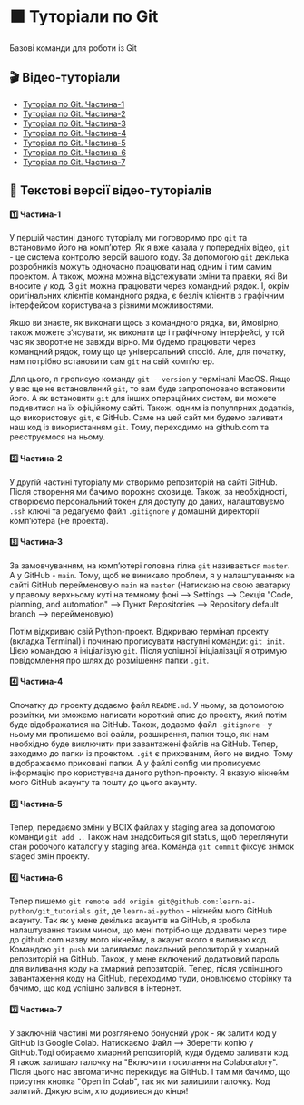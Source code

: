 # ⬛️ Туторіали по Git 
Базові команди для роботи із Git

## 🎬 Відео-туторіали
* [Туторіал по Git. Частина-1](https://www.tiktok.com/@learn.ai.python/video/7194488621527764229?lang=uk-UA)
* [Туторіал по Git. Частина-2](https://www.tiktok.com/@learn.ai.python/video/7195670185708145925?lang=uk-UA)
* [Туторіал по Git. Частина-3](https://www.tiktok.com/@learn.ai.python/video/7197838460340669701?lang=uk-UA)
* [Туторіал по Git. Частина-4](https://www.tiktok.com/@learn.ai.python/video/7200417769404370181?lang=uk-UA)
* [Туторіал по Git. Частина-5](https://www.tiktok.com/@learn.ai.python/video/7202687214004817158?lang=uk-UA)
* [Туторіал по Git. Частина-6](https://www.tiktok.com/@learn.ai.python/video/7205244968275938566?lang=uk-UA)
* [Туторіал по Git. Частина-7](https://www.tiktok.com/@learn.ai.python/video/7206347387307085062?lang=uk-UA)

## 📑 Текстові версії відео-туторіалів

#### 1️⃣ Частина-1
У першій частині даного туторіалу ми поговоримо про ```git``` та встановимо його на компʼютер. Як я вже казала у попередніх відео, ```git``` - це система контролю версій вашого коду. За допомогою ```git``` декілька розробників можуть одночасно працювати над одним і тим самим проектом. А також, можна можна відстежувати зміни та правки, які Ви вносите у код. З ```git``` можна працювати через командний рядок. І, окрім оригінальних клієнтів командного рядка, є безліч клієнтів з графічним інтерфейсом користувача з різними можливостями. 

Якщо ви знаєте, як виконати щось з командного рядка, ви, ймовірно, також можете з’ясувати, як виконати це і графічному інтерфейсі, у той час як зворотне не завжди вірно. Ми будемо працювати через командний рядок, тому що це універсальний спосіб. Але, для початку, нам потрібно встановити сам ```git``` на свій компʼютер.

Для цього, я прописую команду ```git --version``` у терміналі MacOS. Якщо у вас ще не встановлений ```git```, то вам буде запропоновано встановити його. А як встановити ```git``` для інших операційних систем, ви можете подивитися на їх офіційному сайті. Також, одним із популярних додатків, що використовує ```git```, є GitHub. Саме на цей сайт ми будемо заливати наш код із використанням ```git```. Тому, переходимо на github.com та реєструємося на ньому.

#### 2️⃣ Частина-2
У другій частині туторіалу ми створимо репозиторій на сайті GitHub. Після створення ми бачимо порожнє cховище. Також, за необхідності, створюємо персональний токен для доступу до даних, налаштовуємо ```.ssh``` ключі та редагуємо файл ```.gitignore``` у домашній директорії компʼютера (не проекта). 

#### 3️⃣ Частина-3
За замовчуванням, на компʼютері головна гілка ```git``` називається ```master```. А у GitHub - ```main```. Тому, щоб не виникало проблем, я у налаштуваннях на сайті GitHub перейменовую ```main``` на ```master``` (Натискаю на свою аватарку у правому верхньому куті на темному фоні —> Settings —> Секція "Code, planning, and automation" —> Пункт Repositories —> Repository default branch —> перейменовую)

Потім відкриваю свій Python-проект. Відкриваю термінал проекту (вкладка Terminal) і починаю прописувати наступні команди: ```git init```. Цією командою я ініціалізую ```git```. Після успішної ініціалізації я отримую повідомлення про шлях до розмішення папки ```.git```.

#### 4️⃣ Частина-4
Спочатку до проекту додаємо файл ```README.md```. У ньому, за допомогою розмітки, ми зможемо написати короткий опис до проекту, який потім буде відображатися на GitHub. Також, додаємо файл ```.gitignore``` - у ньому ми пропишемо всі файли, розширення, папки тощо, які нам необхідно буде виключити при завантажені файлів на GitHub. Тепер, заходимо до папки із проектом. ```.git``` є прихованим, його не видно. Тому відображаємо приховані папки. А у файлі config ми прописуємо інформацію про користувача даного python-проекту. Я вказую нікнейм мого GitHub акаунту та пошту до цього акаунту.

#### 5️⃣ Частина-5
Тепер, передаємо зміни у ВСІХ файлах у staging area за допомогою команди ```git add .```. Також нам знадобиться git status, щоб переглянути стан робочого каталогу у staging area. Команда ```git commit``` фіксує знімок staged змін проекту.

#### 6️⃣ Частина-6
Тепер пишемо ```git remote add origin git@github.com:learn-ai-python/git_tutorials.git```, де ```learn-ai-python``` - нікнейм мого GitHub акаунту. Так як у мене декілька акаунтів на GitHub, я зробила налаштування таким чином, що мені потрібно ще додавати через тире до github.com назву мого нікнейму, в акаунт якого я виливаю код. Командою ```git push``` ми заливаємо локальний репозиторій у хмарний репозиторій на GitHub. Також, у мене включений додатковий пароль для виливання коду на хмарний репозиторій. Тепер, після успіншного завантаження коду на GitHub, переходимо туди, оновлюємо сторінку та бачимо, що код успішно залився в інтернет.

#### 7️⃣ Частина-7
У заключній частині ми розглянемо бонусний урок - як залити код у GitHub із Google Colab. Натискаємо Файл —> Зберегти копію у GitHub.Тоді обираємо хмарний репозиторій, куди будемо заливати код. Я також залишаю галочку на "Включити посилання на Colaboratory". Після цього нас автоматично перекидує на GitHub. І там ми бачимо, що присутня кнопка "Open in Colab", так як ми залишили галочку. Код залитий. Дякую всім, хто додивився до кінця!






